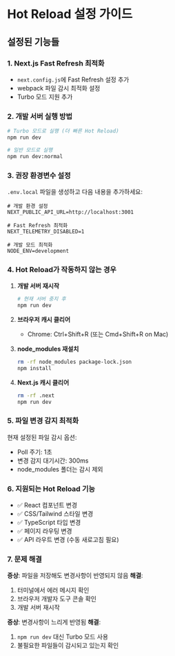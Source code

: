 # Hot Reload 설정 가이드

## 설정된 기능들

### 1. Next.js Fast Refresh 최적화
- `next.config.js`에 Fast Refresh 설정 추가
- webpack 파일 감시 최적화 설정
- Turbo 모드 지원 추가

### 2. 개발 서버 실행 방법

```bash
# Turbo 모드로 실행 (더 빠른 Hot Reload)
npm run dev

# 일반 모드로 실행
npm run dev:normal
```

### 3. 권장 환경변수 설정

`.env.local` 파일을 생성하고 다음 내용을 추가하세요:

```env
# 개발 환경 설정
NEXT_PUBLIC_API_URL=http://localhost:3001

# Fast Refresh 최적화
NEXT_TELEMETRY_DISABLED=1

# 개발 모드 최적화
NODE_ENV=development
```

### 4. Hot Reload가 작동하지 않는 경우

1. **개발 서버 재시작**
   ```bash
   # 현재 서버 중지 후
   npm run dev
   ```

2. **브라우저 캐시 클리어**
   - Chrome: Ctrl+Shift+R (또는 Cmd+Shift+R on Mac)

3. **node_modules 재설치**
   ```bash
   rm -rf node_modules package-lock.json
   npm install
   ```

4. **Next.js 캐시 클리어**
   ```bash
   rm -rf .next
   npm run dev
   ```

### 5. 파일 변경 감지 최적화

현재 설정된 파일 감시 옵션:
- Poll 주기: 1초
- 변경 감지 대기시간: 300ms
- node_modules 폴더는 감시 제외

### 6. 지원되는 Hot Reload 기능

- ✅ React 컴포넌트 변경
- ✅ CSS/Tailwind 스타일 변경
- ✅ TypeScript 타입 변경
- ✅ 페이지 라우팅 변경
- ✅ API 라우트 변경 (수동 새로고침 필요)

### 7. 문제 해결

**증상**: 파일을 저장해도 변경사항이 반영되지 않음
**해결**: 
1. 터미널에서 에러 메시지 확인
2. 브라우저 개발자 도구 콘솔 확인
3. 개발 서버 재시작

**증상**: 변경사항이 느리게 반영됨
**해결**:
1. `npm run dev` 대신 Turbo 모드 사용
2. 불필요한 파일들이 감시되고 있는지 확인
